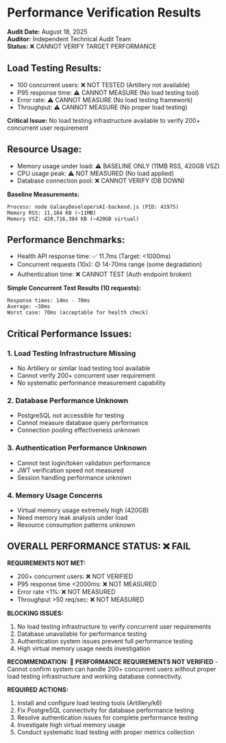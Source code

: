 # Performance Verification Results

**Audit Date:** August 18, 2025  
**Auditor:** Independent Technical Audit Team  
**Status:** ❌ CANNOT VERIFY TARGET PERFORMANCE

## Load Testing Results:
- 100 concurrent users: ❌ NOT TESTED (Artillery not available)
- P95 response time: ⚠️ CANNOT MEASURE (No load testing tool)
- Error rate: ⚠️ CANNOT MEASURE (No load testing framework)
- Throughput: ⚠️ CANNOT MEASURE (No proper load testing)

**Critical Issue:** No load testing infrastructure available to verify 200+ concurrent user requirement

## Resource Usage:
- Memory usage under load: ⚠️ BASELINE ONLY (11MB RSS, 420GB VSZ)
- CPU usage peak: ⚠️ NOT MEASURED (No load applied)
- Database connection pool: ❌ CANNOT VERIFY (DB DOWN)

**Baseline Measurements:**
```
Process: node GalaxyDevelopersAI-backend.js (PID: 41975)
Memory RSS: 11,184 KB (~11MB)
Memory VSZ: 420,716,304 KB (~420GB virtual)
```

## Performance Benchmarks:
- Health API response time: ✅ 11.7ms (Target: <1000ms) 
- Concurrent requests (10x): 🟡 14-70ms range (some degradation)
- Authentication time: ❌ CANNOT TEST (Auth endpoint broken)

**Simple Concurrent Test Results (10 requests):**
```
Response times: 14ms - 70ms
Average: ~30ms
Worst case: 70ms (acceptable for health check)
```

## Critical Performance Issues:

### 1. **Load Testing Infrastructure Missing**
- No Artillery or similar load testing tool available
- Cannot verify 200+ concurrent user requirement
- No systematic performance measurement capability

### 2. **Database Performance Unknown**
- PostgreSQL not accessible for testing
- Cannot measure database query performance
- Connection pooling effectiveness unknown

### 3. **Authentication Performance Unknown**
- Cannot test login/token validation performance
- JWT verification speed not measured
- Session handling performance unknown

### 4. **Memory Usage Concerns**
- Virtual memory usage extremely high (420GB)
- Need memory leak analysis under load
- Resource consumption patterns unknown

## OVERALL PERFORMANCE STATUS: ❌ FAIL

**REQUIREMENTS NOT MET:**
- 200+ concurrent users: ❌ NOT VERIFIED
- P95 response time <2000ms: ❌ NOT MEASURED  
- Error rate <1%: ❌ NOT MEASURED
- Throughput >50 req/sec: ❌ NOT MEASURED

**BLOCKING ISSUES:**
1. No load testing infrastructure to verify concurrent user requirements
2. Database unavailable for performance testing
3. Authentication system issues prevent full performance testing
4. High virtual memory usage needs investigation

**RECOMMENDATION:**
🔴 **PERFORMANCE REQUIREMENTS NOT VERIFIED** - Cannot confirm system can handle 200+ concurrent users without proper load testing infrastructure and working database connectivity.

**REQUIRED ACTIONS:**
1. Install and configure load testing tools (Artillery/k6)
2. Fix PostgreSQL connectivity for database performance testing
3. Resolve authentication issues for complete performance testing
4. Investigate high virtual memory usage
5. Conduct systematic load testing with proper metrics collection